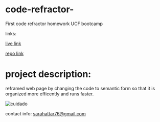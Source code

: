 # code-refractor-
First code refractor homework UCF bootcamp

links:

[live link](https://sarahamel.github.io/code-refractor-/)


[repo link ](https://github.com/SarahAmel/code-refractor-)

# project description: 

reframed web page by changing the code to semantic form so that it is organized more efficently and runs faster.


![cuidado](./assets/images/screengrabofwebsite.png)

contact info: sarahattar76@gmail.com